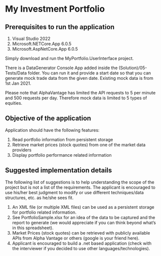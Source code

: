 # My Investment Portfolio

## Prerequisites to run the application
01. Visual Studio 2022
02. Microsoft.NETCore.App 6.0.5
03. Microsoft.AspNetCore.App 6.0.5

Simply download and run the MyPortfolio.UserInterface project.

There is a DataGenerator Console App added inside the (Solution)/05-Tests/Data folder. You can run it and provide a start date so that you can generate mock trade data from the given date. Existing mock data is from 1st Jan 2021.

Please note that AlphaVantage has limited the API requests to 5 per minute and 500 requests per day. Therefore mock data is limited to 5 types of equities.

## Objective of the application
Application should have the following features:
1.	Read portfolio information from persistent storage
2.	Retrieve market prices (stock quotes) from one of the market data providers
3.	Display portfolio performance related information

## Suggested implementation details
The following list of suggestions is to help understanding the scope of the project but is not a list of the requirements. The applicant is encouraged to use his/her best judgment to modify or use different techniques/data structures, etc. as he/she sees fit.
1.	An XML file (or multiple XML files) can be used as a persistent storage for portfolio related information.
2.	See PortfolioSample.xlsx for an idea of the data to be captured and the report to generate (we would appreciate if you can think beyond what’s in this spreadsheet).
3.	Market Prices (stock quotes) can be retrieved with publicly available APIs from Alpha Vantage or others (google is your friend here).
4.	Applicant is encouraged to build a .net based application (check with the interviewer if you decided to use other languages/technologies).
